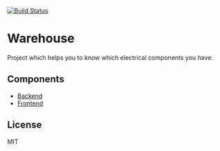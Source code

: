 [![Build Status](https://secure.travis-ci.org/nenadalm/Warehouse.png?branch=master)](http://travis-ci.org/nenadalm/Warehouse)

# Warehouse

Project which helps you to know which electrical components you have.

## Components

* [Backend](backend/README.md)
* [Frontend](frontend/README.md)

## License

MIT

